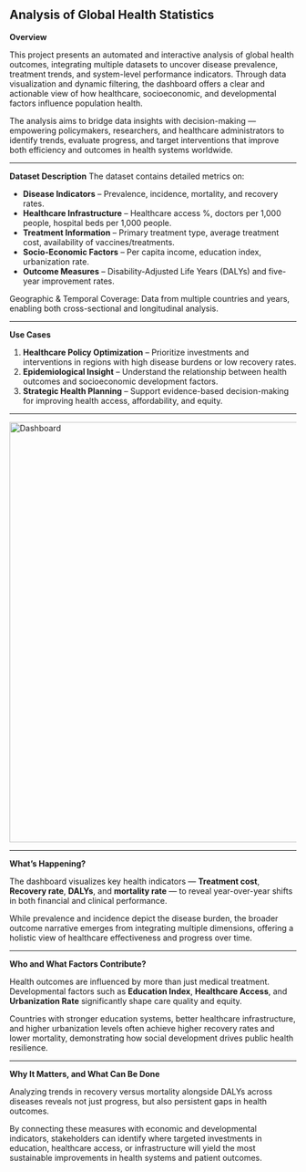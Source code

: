 ## Analysis of Global Health Statistics

**Overview**

This project presents an automated and interactive analysis of global health outcomes, integrating multiple datasets to uncover disease prevalence, treatment trends, and system-level performance indicators. Through data visualization and dynamic filtering, the dashboard offers a clear and actionable view of how healthcare, socioeconomic, and developmental factors influence population health.

The analysis aims to bridge data insights with decision-making — empowering policymakers, researchers, and healthcare administrators to identify trends, evaluate progress, and target interventions that improve both efficiency and outcomes in health systems worldwide.

---

**Dataset Description**
The dataset contains detailed metrics on:

- **Disease Indicators** – Prevalence, incidence, mortality, and recovery rates.
- **Healthcare Infrastructure** – Healthcare access %, doctors per 1,000 people, hospital beds per 1,000 people.
- **Treatment Information** – Primary treatment type, average treatment cost, availability of vaccines/treatments.
- **Socio-Economic Factors** – Per capita income, education index, urbanization rate.
- **Outcome Measures** – Disability-Adjusted Life Years (DALYs) and five-year improvement rates.

Geographic & Temporal Coverage: Data from multiple countries and years, enabling both cross-sectional and longitudinal analysis.

---

**Use Cases**
1. **Healthcare Policy Optimization** – Prioritize investments and interventions in regions with high disease burdens or low recovery rates.
2. **Epidemiological Insight** – Understand the relationship between health outcomes and socioeconomic development factors.
3. **Strategic Health Planning** – Support evidence-based decision-making for improving health access, affordability, and equity.

---
<img width="1627" height="737" alt="Dashboard" src="https://github.com/user-attachments/assets/c4faf365-a48e-472c-8da6-1601ee533dd4" />

---
**What’s Happening?**

The dashboard visualizes key health indicators — **Treatment cost**, **Recovery rate**, **DALYs**, and **mortality rate** — to reveal year-over-year shifts in both financial and clinical performance.

While prevalence and incidence depict the disease burden, the broader outcome narrative emerges from integrating multiple dimensions, offering a holistic view of healthcare effectiveness and progress over time.

---
**Who and What Factors Contribute?**

Health outcomes are influenced by more than just medical treatment. Developmental factors such as **Education Index**, **Healthcare Access**, and **Urbanization Rate** significantly shape care quality and equity.

Countries with stronger education systems, better healthcare infrastructure, and higher urbanization levels often achieve higher recovery rates and lower mortality, demonstrating how social development drives public health resilience.

---
**Why It Matters, and What Can Be Done**

Analyzing trends in recovery versus mortality alongside DALYs across diseases reveals not just progress, but also persistent gaps in health outcomes.

By connecting these measures with economic and developmental indicators, stakeholders can identify where targeted investments in education, healthcare access, or infrastructure will yield the most sustainable improvements in health systems and patient outcomes.



